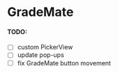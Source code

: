 # GradeMate

#### TODO:
- [ ] custom PickerView
- [ ] update pop-ups
- [ ] fix GradeMate button movement
